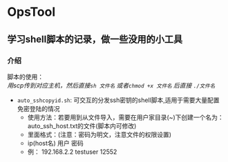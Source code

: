 # OpsTool
学习shell脚本的记录，做一些没用的小工具
---
### 介绍
脚本的使用：  
*用scp传到对应主机，然后直接`sh 文件名` 或者`chmod +x 文件名` 后直接 `./文件名`*
- `auto_sshcopyid.sh`: 可交互的分发ssh密钥的shell脚本,适用于需要大量配置免密登陆的情况
    - 使用方法：若要用到从文件导入，需要在用户家目录(~)下创建一个名为：auto_ssh_host.txt的文件(脚本内可修改)
    - 里面格式：(注意：密码为明文，注意文件的权限设置)
    - ip(host名) 用户 密码
    - 例： 192.168.2.2 testuser 12552
  
